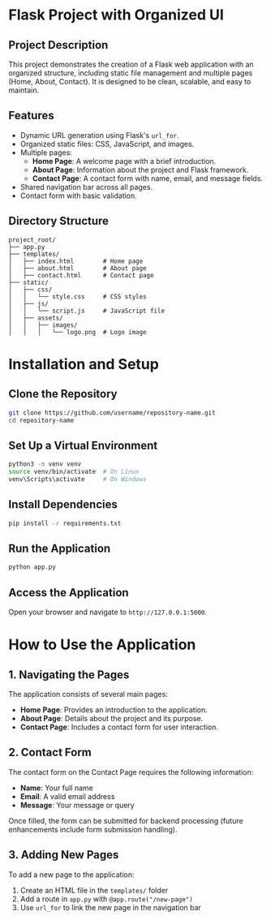 # Flask Project with Organized UI

## Project Description
This project demonstrates the creation of a Flask web application with an organized structure, including static file management and multiple pages (Home, About, Contact). It is designed to be clean, scalable, and easy to maintain.

## Features
- Dynamic URL generation using Flask's `url_for`.
- Organized static files: CSS, JavaScript, and images.
- Multiple pages:
  - **Home Page**: A welcome page with a brief introduction.
  - **About Page**: Information about the project and Flask framework.
  - **Contact Page**: A contact form with name, email, and message fields.
- Shared navigation bar across all pages.
- Contact form with basic validation.

## Directory Structure
```plaintext
project_root/
├── app.py
├── templates/
│   ├── index.html        # Home page
│   ├── about.html        # About page
│   ├── contact.html      # Contact page
├── static/
│   ├── css/
│   │   └── style.css     # CSS styles
│   ├── js/
│   │   └── script.js     # JavaScript file
│   ├── assets/
│   │   ├── images/
│   │   │   └── logo.png  # Logo image
```

# Installation and Setup

## Clone the Repository

```bash
git clone https://github.com/username/repository-name.git
cd repository-name
```

## Set Up a Virtual Environment

```bash
python3 -m venv venv
source venv/bin/activate  # On Linux
venv\Scripts\activate     # On Windows
```

## Install Dependencies

```bash
pip install -r requirements.txt
```

## Run the Application

```bash
python app.py
```

## Access the Application

Open your browser and navigate to `http://127.0.0.1:5000`.

# How to Use the Application

## 1. Navigating the Pages

The application consists of several main pages:

* **Home Page**: Provides an introduction to the application.
* **About Page**: Details about the project and its purpose.
* **Contact Page**: Includes a contact form for user interaction.

## 2. Contact Form

The contact form on the Contact Page requires the following information:

* **Name**: Your full name
* **Email**: A valid email address
* **Message**: Your message or query

Once filled, the form can be submitted for backend processing (future enhancements include form submission handling).

## 3. Adding New Pages

To add a new page to the application:

1. Create an HTML file in the `templates/` folder
2. Add a route in `app.py` with `@app.route("/new-page")`
3. Use `url_for` to link the new page in the navigation bar
